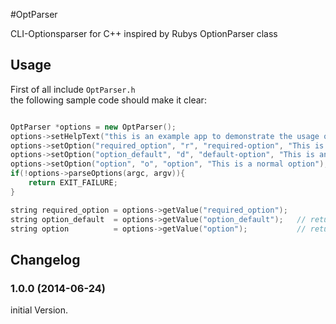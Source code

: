 #OptParser

CLI-Optionsparser for C++ inspired by Rubys OptionParser class

## Usage
First of all include `OptParser.h`  
the following sample code should make it clear:  
```c++

OptParser *options = new OptParser();
options->setHelpText("this is an example app to demonstrate the usage of OptParser");
options->setOption("required_option", "r", "required-option", "This is a required option you must specify", true);
options->setOption("option_default", "d", "default-option", "This is an option with a default value", false, "default value");
options->setOption("option", "o", "option", "This is a normal option");
if(!options->parseOptions(argc, argv)){
	return EXIT_FAILURE;
}

string required_option = options->getValue("required_option");
string option_default  = options->getValue("option_default");	// returns "default value" if not specified
string option          = options->getValue("option");			// return an empty string if not specified

```

## Changelog

### 1.0.0 (2014-06-24)
initial Version. 